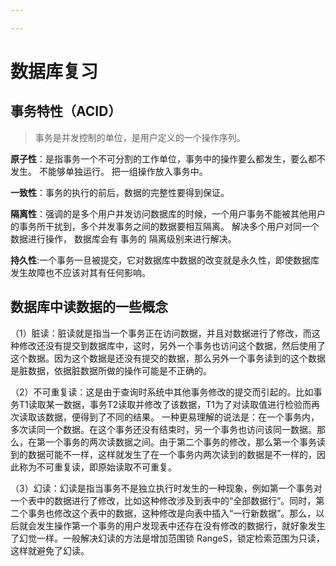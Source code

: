 ```yaml
---

---
```


# 数据库复习

## 事务特性（ACID）

> 事务是并发控制的单位，是用户定义的一个操作序列。

**原子性**：是指事务一个不可分割的工作单位，事务中的操作要么都发生，要么都不发生。 不能够单独运行。 把一组操作放入事务中。

**一致性**：事务的执行的前后，数据的完整性要得到保证。

**隔离性**：强调的是多个用户并发访问数据库的时候，一个用户事务不能被其他用户的事务所干扰到，多个并发事务之间的数据要相互隔离。 解决多个用户对同一个数据进行操作， 数据库会有 事务的 隔离级别来进行解决。

**持久性**:一个事务一旦被提交，它对数据库中数据的改变就是永久性，即使数据库发生故障也不应该对其有任何影响。

## 数据库中读数据的一些概念

（1）脏读：脏读就是指当一个事务正在访问数据，并且对数据进行了修改，而这种修改还没有提交到数据库中，这时，另外一个事务也访问这个数据，然后使用了这个数据。因为这个数据是还没有提交的数据，那么另外一个事务读到的这个数据是脏数据，依据脏数据所做的操作可能是不正确的。

（2）不可重复读：这是由于查询时系统中其他事务修改的提交而引起的。比如事务T1读取某一数据，事务T2读取并修改了该数据，T1为了对读取值进行检验而再次读取该数据，便得到了不同的结果。
一种更易理解的说法是：在一个事务内，多次读同一个数据。在这个事务还没有结束时，另一个事务也访问该同一数据。那么，在第一个事务的两次读数据之间。由于第二个事务的修改，那么第一个事务读到的数据可能不一样，这样就发生了在一个事务内两次读到的数据是不一样的，因此称为不可重复读，即原始读取不可重复。

（3）幻读：幻读是指当事务不是独立执行时发生的一种现象，例如第一个事务对一个表中的数据进行了修改，比如这种修改涉及到表中的“全部数据行”。同时，第二个事务也修改这个表中的数据，这种修改是向表中插入“一行新数据”。那么，以后就会发生操作第一个事务的用户发现表中还存在没有修改的数据行，就好象发生了幻觉一样。一般解决幻读的方法是增加范围锁 RangeS，锁定检索范围为只读，这样就避免了幻读。